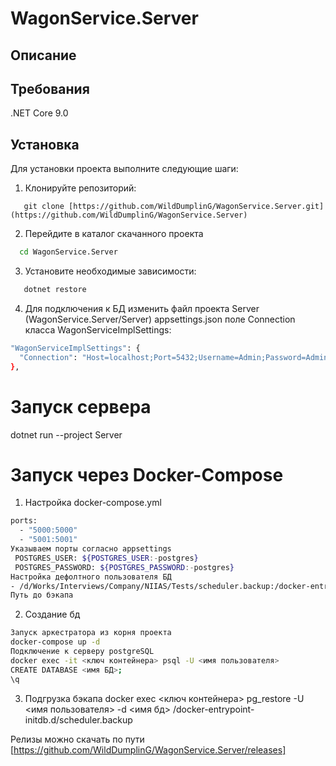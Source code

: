 # WagonService.Server

## Описание

## Требования
.NET Core 9.0

## Установка
Для установки проекта выполните следующие шаги:
1. Клонируйте репозиторий:
```
   git clone [https://github.com/WildDumplinG/WagonService.Server.git](https://github.com/WildDumplinG/WagonService.Server)
```
2. Перейдите в каталог скачанного проекта
```bash
  cd WagonService.Server
```
3. Установите необходимые зависимости:
```bash
   dotnet restore
```
4. Для подключения к БД изменить файл проекта Server (WagonService.Server/Server) appsettings.json поле Connection класса WagonServiceImplSettings:
```bash
"WagonServiceImplSettings": {
  "Connection": "Host=localhost;Port=5432;Username=Admin;Password=Admin;Database=wagon"
},
```
# Запуск сервера
dotnet run --project Server

# Запуск через Docker-Compose
1. Настройка docker-compose.yml
```bash
ports:
  - "5000:5000"
  - "5001:5001"
Указываем порты согласно appsettings
 POSTGRES_USER: ${POSTGRES_USER:-postgres}
 POSTGRES_PASSWORD: ${POSTGRES_PASSWORD:-postgres}
Настройка дефолтного пользователя БД
- /d/Works/Interviews/Company/NIIAS/Tests/scheduler.backup:/docker-entrypoint-initdb.d/scheduler.backup
Путь до бэкапа
```
2. Создание бд
```bash
Запуск аркестратора из корня проекта
docker-compose up -d
Подключение к серверу postgreSQL
docker exec -it <ключ контейнера> psql -U <имя пользователя>
CREATE DATABASE <имя БД>;
\q
```
3. Подгрузка бэкапа
docker exec <ключ контейнера> pg_restore -U <имя пользователя> -d <имя бд> /docker-entrypoint-initdb.d/scheduler.backup

Релизы можно скачать по пути
[https://github.com/WildDumplinG/WagonService.Server/releases]
